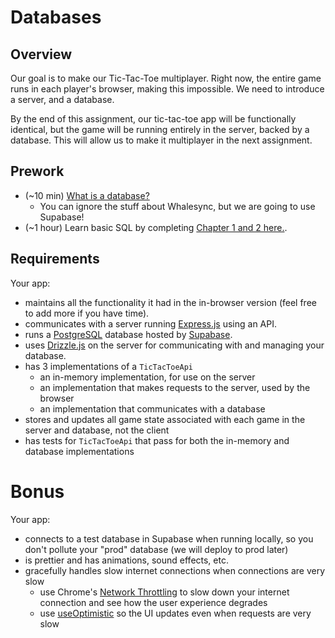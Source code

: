 # Databases

## Overview

Our goal is to make our Tic-Tac-Toe multiplayer. Right now, the entire game runs
in each player's browser, making this impossible. We need to introduce a server,
and a database.

By the end of this assignment, our tic-tac-toe app will be functionally identical,
but the game will be running entirely in the server, backed by a database. This
will allow us to make it multiplayer in the next assignment.

## Prework

- (~10 min) [What is a database?](https://www.whalesync.com/blog/an-intro-to-databases)
    - You can ignore the stuff about Whalesync, but we are going to use Supabase!
- (~1 hour) Learn basic SQL by completing [Chapter 1 and 2 here.](https://www.executeprogram.com/courses/sql).

## Requirements

Your app:
- maintains all the functionality it had in the in-browser version (feel free to add more if you have time).
- communicates with a server running [Express.js](https://expressjs.com/en/starter/hello-world.html) using an API.
- runs a [PostgreSQL](https://www.postgresql.org/about/) database hosted by [Supabase](https://supabase.com/).
- uses [Drizzle.js](https://orm.drizzle.team/docs/overview) on the server for communicating with and managing your database.
- has 3 implementations of a `TicTacToeApi`
    - an in-memory implementation, for use on the server 
    - an implementation that makes requests to the server, used by the browser
    - an implementation that communicates with a database
- stores and updates all game state associated with each game in the server and database, not the client
- has tests for `TicTacToeApi` that pass for both the in-memory and database implementations

# Bonus

Your app:
- connects to a test database in Supabase when running locally, so you don't pollute your "prod" database (we will deploy to prod later)
- is prettier and has animations, sound effects, etc.
- gracefully handles slow internet connections when connections are very slow
    - use Chrome's [Network Throttling](https://www.debugbear.com/blog/chrome-devtools-network-throttling) to slow down your internet connection and see how the user experience degrades
    - use [useOptimistic](https://react.dev/reference/react/useOptimistic) so the UI updates even when requests are very slow
